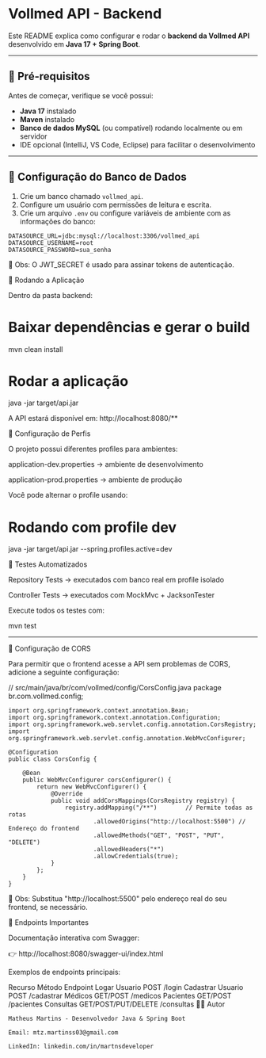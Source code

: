 # Vollmed API - Backend

Este README explica como configurar e rodar o **backend da Vollmed API** desenvolvido em **Java 17 + Spring Boot**.  

---

## 🔹 Pré-requisitos

Antes de começar, verifique se você possui:  
- **Java 17** instalado  
- **Maven** instalado  
- **Banco de dados MySQL** (ou compatível) rodando localmente ou em servidor  
- IDE opcional (IntelliJ, VS Code, Eclipse) para facilitar o desenvolvimento  

---

## 🔹 Configuração do Banco de Dados

1. Crie um banco chamado `vollmed_api`.  
2. Configure um usuário com permissões de leitura e escrita.  
3. Crie um arquivo `.env` ou configure variáveis de ambiente com as informações do banco:

```Aplication.Properties
DATASOURCE_URL=jdbc:mysql://localhost:3306/vollmed_api
DATASOURCE_USERNAME=root
DATASOURCE_PASSWORD=sua_senha
```
🔹 Obs: O JWT_SECRET é usado para assinar tokens de autenticação.

🔹 Rodando a Aplicação

Dentro da pasta backend:

# Baixar dependências e gerar o build
mvn clean install

# Rodar a aplicação
java -jar target/api.jar


A API estará disponível em: http://localhost:8080/**

🔹 Configuração de Perfis

O projeto possui diferentes profiles para ambientes:

application-dev.properties → ambiente de desenvolvimento

application-prod.properties → ambiente de produção

Você pode alternar o profile usando:

# Rodando com profile dev
java -jar target/api.jar --spring.profiles.active=dev

🔹 Testes Automatizados

Repository Tests → executados com banco real em profile isolado

Controller Tests → executados com MockMvc + JacksonTester

Execute todos os testes com:

mvn test

---
🔹 Configuração de CORS

Para permitir que o frontend acesse a API sem problemas de CORS, adicione a seguinte configuração:

// src/main/java/br/com/vollmed/config/CorsConfig.java
package br.com.vollmed.config;

```
import org.springframework.context.annotation.Bean;
import org.springframework.context.annotation.Configuration;
import org.springframework.web.servlet.config.annotation.CorsRegistry;
import org.springframework.web.servlet.config.annotation.WebMvcConfigurer;

@Configuration
public class CorsConfig {

    @Bean
    public WebMvcConfigurer corsConfigurer() {
        return new WebMvcConfigurer() {
            @Override
            public void addCorsMappings(CorsRegistry registry) {
                registry.addMapping("/**")        // Permite todas as rotas
                        .allowedOrigins("http://localhost:5500") // Endereço do frontend
                        .allowedMethods("GET", "POST", "PUT", "DELETE")
                        .allowedHeaders("*")
                        .allowCredentials(true);
            }
        };
    }
}
```

🔹 Obs: Substitua "http://localhost:5500" pelo endereço real do seu frontend, se necessário.

🔹 Endpoints Importantes

Documentação interativa com Swagger:

👉 http://localhost:8080/swagger-ui/index.html

Exemplos de endpoints principais:

Recurso	Método	Endpoint
Logar Usuario   	POST /login
Cadastrar Usuario	POST	/cadastrar
Médicos	GET/POST	/medicos
Pacientes	GET/POST	/pacientes
Consultas	GET/POST/PUT/DELETE	/consultas
👨‍💻 Autor

```
Matheus Martins - Desenvolvedor Java & Spring Boot

Email: mtz.martinss03@gmail.com

LinkedIn: linkedin.com/in/martnsdeveloper
```


